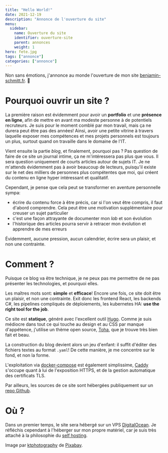 ```yaml
---
title: "Hello World!"
date: 2021-12-19
description: "Annonce de l'ouverture du site"
menu:
  sidebar:
    name: Ouverture du site
    identifier: ouverture-site
    parent: annonces
    weight: 1
hero: fete.jpg
tags: ["annonce"]
categories: ["annonce"]
---
```


Non sans émotions, j'annonce au monde l'ouverture de mon site [benjamin-schmitt.fr](https://www.benjamin-schmitt.fr). :confetti_ball:

# Pourquoi ouvrir un site ?

La première raison est évidemment pour avoir un **portfolio** et une **présence en ligne**, afin de mettre en avant ma modeste personne à de potentiels recruteurs. Je suis pour le moment comblé par mon travail, mais ça ne durera peut être pas des années! Ainsi, avoir une petite vitrine à travers laquelle exposer mes compétences et mes projets personnels est toujours un plus, surtout quand on travaille dans le domaine de l'IT.

Vient ensuite la partie *blog*, et finalement, pourquoi pas ? Pas question de faire de ce site un journal intime, ça ne m'intéressera pas plus que vous. Il sera question uniquement de courts articles autour de sujets IT. Je ne m'attends évidemment pas à avoir beaucoup de lecteurs, puisqu'il existe sur le net des milliers de personnes plus compétentes que moi, qui créent du contenu en ligne hyper intéressant et qualitatif.

Cependant, je pense que cela peut se transformer en aventure personnelle sympa: 
- écrire du contenu force à être précis, car si l'on veut être compris, il faut d'abord comprendre. Cela peut être une motivation supplémentaire pour creuser un sujet particulier
- c'est une façon attrayante de documenter mon *lab* et son évolution
- l'historique des articles pourra servir à retracer mon évolution et apprendre de mes erreurs

Évidemment, aucune pression, aucun calendrier, écrire sera un plaisir, et non une contrainte.

# Comment ?
 
Puisque ce blog va être technique, je ne peux pas me permettre de ne pas présenter les technologies, et pourquoi elles.

Les maîtres mots sont: **simple** et **efficace**! Encore une fois, ce site doit être un plaisir, et non une contrainte. Exit donc les frontend React, les backends C#, les pipelines compliqués de déploiements, les kubernetes HA: **use the right tool for the job**.

Ce site est **statique**, généré avec l'excellent outil [Hugo](https://github.com/gohugoio/hugo). Comme je suis médiocre dans tout ce qui touche au design et au CSS par manque d'appétence, j'utilise un thème open source, [Toha](https://github.com/hugo-toha/toha.git), que je trouve très bien fait et beau.

La construction du blog devient alors un jeu d'enfant: il suffit d'éditer des fichiers textes au format `.yaml`! De cette manière, je me concentre sur le fond, et non la forme. 

L'exploitation via [docker-compose](https://docs.docker.com/compose/) est également simplissime, [Caddy](https://caddyserver.com/) s'occupe quant à lui de l'exposition HTTPS, et de la gestion automatique des certificats TLS.

Par ailleurs, les sources de ce site sont hébergées publiquement sur un [repo Github](https://github.com/BenjaminSchmitt/benjamin-schmitt.fr).

# Où ?

Dans un premier temps, le site sera hébergé sur un VPS [DigitalOcean](https://www.digitalocean.com/). Je réfléchis cependant à l'héberger sur mon propre matériel, car je suis très attaché à la philosophie du [self hosting](https://en.wikipedia.org/wiki/Self-hosting_(web_services)).

Image par [ktphotography](https://pixabay.com/fr/users/ktphotography-5847971/?utm_source=link-attribution&amp;utm_medium=referral&amp;utm_campaign=image&amp;utm_content=2527495) de [Pixabay](https://pixabay.com/fr/?utm_source=link-attribution&amp;utm_medium=referral&amp;utm_campaign=image&amp;utm_content=2527495).
